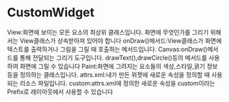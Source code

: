 # CustomWidget
View:화면에 보이는 모든 요소의 최상위 클래스입니다. 화면에 무엇인가를 그리기 위해서는 View클래스가 상속받아져 있어야 합니다
onDraw()메서드:View클래스가 화면에 텍스트를 출력하거나 그림을 그릴 때 호출하는 메서드입니다.
Canvas:onDraw()메서드를 통해 전달되는 그리기 도구입니다. drawText(),drawCircle()등의 메서드를 사용하여 화면에 그릴 수 있습니다
Paint:화면에 그려지는 요소들의 색상,스타일,굵기 정보 등을 정의하는 클래스입니다.
attrs.xml:내가 만든 위젯에 새로운 속성을 정의할 때 사용되는 리소스 파일입니다.
custom:attrs.xml에 정의한 새로운 속성을 custom이라는 Prefix로 레이아웃에서 사용할 수 있습니다
